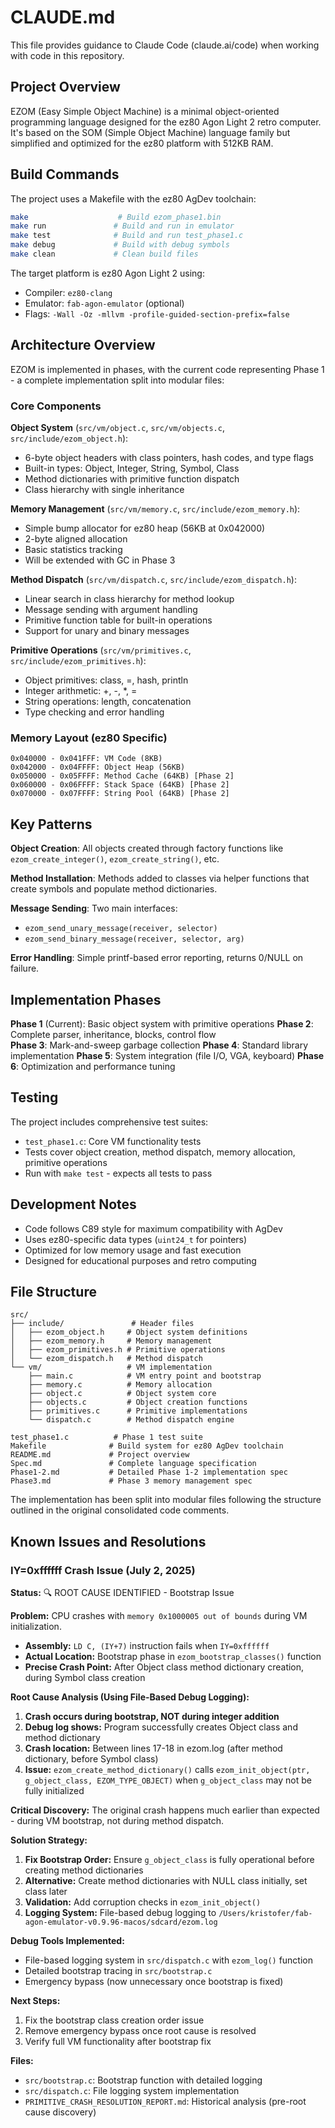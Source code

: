 # CLAUDE.md

This file provides guidance to Claude Code (claude.ai/code) when working with code in this repository.

## Project Overview

EZOM (Easy Simple Object Machine) is a minimal object-oriented programming language designed for the ez80 Agon Light 2 retro computer. It's based on the SOM (Simple Object Machine) language family but simplified and optimized for the ez80 platform with 512KB RAM.

## Build Commands

The project uses a Makefile with the ez80 AgDev toolchain:

```bash
make                    # Build ezom_phase1.bin
make run               # Build and run in emulator  
make test              # Build and run test_phase1.c
make debug             # Build with debug symbols
make clean             # Clean build files
```

The target platform is ez80 Agon Light 2 using:
- Compiler: `ez80-clang`
- Emulator: `fab-agon-emulator` (optional)
- Flags: `-Wall -Oz -mllvm -profile-guided-section-prefix=false`

## Architecture Overview

EZOM is implemented in phases, with the current code representing Phase 1 - a complete implementation split into modular files:

### Core Components

**Object System** (`src/vm/object.c`, `src/vm/objects.c`, `src/include/ezom_object.h`):
- 6-byte object headers with class pointers, hash codes, and type flags
- Built-in types: Object, Integer, String, Symbol, Class
- Method dictionaries with primitive function dispatch
- Class hierarchy with single inheritance

**Memory Management** (`src/vm/memory.c`, `src/include/ezom_memory.h`):
- Simple bump allocator for ez80 heap (56KB at 0x042000)
- 2-byte aligned allocation 
- Basic statistics tracking
- Will be extended with GC in Phase 3

**Method Dispatch** (`src/vm/dispatch.c`, `src/include/ezom_dispatch.h`):
- Linear search in class hierarchy for method lookup
- Message sending with argument handling
- Primitive function table for built-in operations
- Support for unary and binary messages

**Primitive Operations** (`src/vm/primitives.c`, `src/include/ezom_primitives.h`):
- Object primitives: class, =, hash, println
- Integer arithmetic: +, -, *, =
- String operations: length, concatenation
- Type checking and error handling

### Memory Layout (ez80 Specific)

```
0x040000 - 0x041FFF: VM Code (8KB)
0x042000 - 0x04FFFF: Object Heap (56KB)  
0x050000 - 0x05FFFF: Method Cache (64KB) [Phase 2]
0x060000 - 0x06FFFF: Stack Space (64KB) [Phase 2]
0x070000 - 0x07FFFF: String Pool (64KB) [Phase 2]
```

## Key Patterns

**Object Creation**: All objects created through factory functions like `ezom_create_integer()`, `ezom_create_string()`, etc.

**Method Installation**: Methods added to classes via helper functions that create symbols and populate method dictionaries.

**Message Sending**: Two main interfaces:
- `ezom_send_unary_message(receiver, selector)` 
- `ezom_send_binary_message(receiver, selector, arg)`

**Error Handling**: Simple printf-based error reporting, returns 0/NULL on failure.

## Implementation Phases

**Phase 1** (Current): Basic object system with primitive operations
**Phase 2**: Complete parser, inheritance, blocks, control flow  
**Phase 3**: Mark-and-sweep garbage collection
**Phase 4**: Standard library implementation
**Phase 5**: System integration (file I/O, VGA, keyboard)
**Phase 6**: Optimization and performance tuning

## Testing

The project includes comprehensive test suites:
- `test_phase1.c`: Core VM functionality tests
- Tests cover object creation, method dispatch, memory allocation, primitive operations
- Run with `make test` - expects all tests to pass

## Development Notes

- Code follows C89 style for maximum compatibility with AgDev
- Uses ez80-specific data types (`uint24_t` for pointers)
- Optimized for low memory usage and fast execution
- Designed for educational purposes and retro computing

## File Structure

```
src/
├── include/               # Header files
│   ├── ezom_object.h     # Object system definitions
│   ├── ezom_memory.h     # Memory management
│   ├── ezom_primitives.h # Primitive operations
│   └── ezom_dispatch.h   # Method dispatch
└── vm/                   # VM implementation
    ├── main.c            # VM entry point and bootstrap
    ├── memory.c          # Memory allocation
    ├── object.c          # Object system core
    ├── objects.c         # Object creation functions
    ├── primitives.c      # Primitive implementations
    └── dispatch.c        # Method dispatch engine

test_phase1.c          # Phase 1 test suite
Makefile              # Build system for ez80 AgDev toolchain
README.md             # Project overview
Spec.md               # Complete language specification
Phase1-2.md           # Detailed Phase 1-2 implementation spec  
Phase3.md             # Phase 3 memory management spec
```

The implementation has been split into modular files following the structure outlined in the original consolidated code comments.

## Known Issues and Resolutions

### IY=0xffffff Crash Issue (July 2, 2025)
**Status:** 🔍 ROOT CAUSE IDENTIFIED - Bootstrap Issue

**Problem:** CPU crashes with `memory 0x1000005 out of bounds` during VM initialization.
- **Assembly:** `LD C, (IY+7)` instruction fails when `IY=0xffffff`
- **Actual Location:** Bootstrap phase in `ezom_bootstrap_classes()` function
- **Precise Crash Point:** After Object class method dictionary creation, during Symbol class creation

**Root Cause Analysis (Using File-Based Debug Logging):**
1. **Crash occurs during bootstrap, NOT during integer addition**
2. **Debug log shows:** Program successfully creates Object class and method dictionary
3. **Crash location:** Between lines 17-18 in ezom.log (after method dictionary, before Symbol class)
4. **Issue:** `ezom_create_method_dictionary()` calls `ezom_init_object(ptr, g_object_class, EZOM_TYPE_OBJECT)` 
   when `g_object_class` may not be fully initialized

**Critical Discovery:** The original crash happens much earlier than expected - during VM bootstrap, not during method dispatch.

**Solution Strategy:**
1. **Fix Bootstrap Order:** Ensure `g_object_class` is fully operational before creating method dictionaries
2. **Alternative:** Create method dictionaries with NULL class initially, set class later
3. **Validation:** Add corruption checks in `ezom_init_object()` 
4. **Logging System:** File-based debug logging to `/Users/kristofer/fab-agon-emulator-v0.9.96-macos/sdcard/ezom.log`

**Debug Tools Implemented:**
- File-based logging system in `src/dispatch.c` with `ezom_log()` function
- Detailed bootstrap tracing in `src/bootstrap.c`
- Emergency bypass (now unnecessary once bootstrap is fixed)

**Next Steps:**
1. Fix the bootstrap class creation order issue
2. Remove emergency bypass once root cause is resolved
3. Verify full VM functionality after bootstrap fix

**Files:** 
- `src/bootstrap.c`: Bootstrap function with detailed logging
- `src/dispatch.c`: File logging system implementation
- `PRIMITIVE_CRASH_RESOLUTION_REPORT.md`: Historical analysis (pre-root cause discovery)